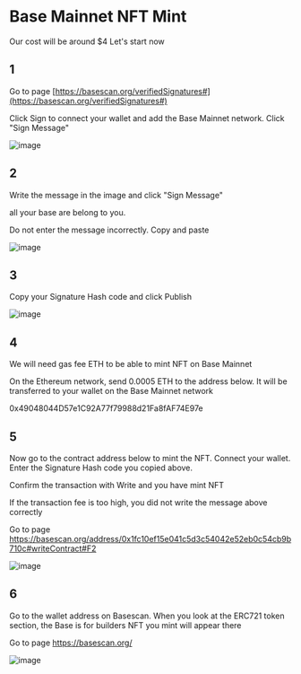 # Base Mainnet NFT Mint

Our cost will be around $4 Let's start now 


## 1
Go to page [https://basescan.org/verifiedSignatures#](https://basescan.org/verifiedSignatures#)

Click Sign to connect your wallet and add the Base Mainnet network. Click "Sign Message"

![image](https://github.com/herculessx/Base-Mainnet-Nft-Mint/assets/101635385/851ba87d-162a-4017-921c-c31e54ee9df1)


## 2
Write the message in the image and click "Sign Message"

all your base are belong to you.

Do not enter the message incorrectly. Copy and paste

![image](https://github.com/herculessx/Base-Mainnet-Nft-Mint/assets/101635385/9a2121b2-6120-4b62-93f2-8db18a491719)



## 3
Copy your Signature Hash code and click Publish

![image](https://github.com/herculessx/Base-Mainnet-Nft-Mint/assets/101635385/6886b6bc-0342-4288-9958-582ac194d752)


## 4
We will need gas fee ETH to be able to mint NFT on Base Mainnet

On the Ethereum network, send 0.0005 ETH to the address below. It will be transferred to your wallet on the Base Mainnet network

0x49048044D57e1C92A77f79988d21Fa8fAF74E97e

## 5
Now go to the contract address below to mint the NFT. Connect your wallet. Enter the Signature Hash code you copied above.

Confirm the transaction with Write and you have mint NFT

If the transaction fee is too high, you did not write the message above correctly


Go to page https://basescan.org/address/0x1fc10ef15e041c5d3c54042e52eb0c54cb9b710c#writeContract#F2

![image](https://github.com/herculessx/Base-Mainnet-Nft-Mint/assets/101635385/50ea0391-bd2b-43c5-8a2a-efd4f44a83ab)


## 6
Go to the wallet address on Basescan. When you look at the ERC721 token section, the Base is for builders NFT you mint will appear there


Go to page https://basescan.org/

![image](https://github.com/herculessx/Base-Mainnet-Nft-Mint/assets/101635385/158ef57a-b8e9-42b0-b40f-4069a08ce621)









